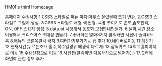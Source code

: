 HM01's third Homepage

홈페이지 수정사항
1.CSS3 스타일로 매뉴 마다 마우스 올렸을때 크기 변환.
2.CSS3 스타일로 그림자 생성.
3.CSS3 스타일로 배경 색 변경.
4.폼 꾸미기로 온도,습도관리, ON, OFF 스위치 생성.
5.datalist 사용해서 동호회 모집안내만들기.
6.날짜,시간,장소 이용해서 크리스마스 초대장 만들기.
7.좋아하는 영화3가지 클릭하면 사진이 출력되도록
8.매뉴의 오른쪽클릭 금지
9.여러가지부가기능 탭 추가
10.네이버로이동
11.계산기
12.현재시간(누르는초가 홀수,짝수일경우 배경색 다르게)
13.깜짝퀴즈
14.학교홈페이지로 이동
15.수강신청으로 이동
16.사진첩(클릭하면 다음사진으로 넘어가는)
17.풋터에 화면에 관한 정보 추가
